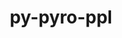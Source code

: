 ---
title: "py-pyro-ppl"
layout: cache
categories: [package, develop]
meta: {"versions": ["1.8.4"], "compilers": ["apple-clang@=15.0.0", "gcc@=11.3.0", "gcc@=11.4.0"], "oss": ["ubuntu22.04", "ventura"], "platforms": ["darwin", "linux"], "targets": ["aarch64", "x86_64_v3"], "stacks": ["ml-darwin-aarch64-mps", "ml-linux-x86_64-cpu", "ml-linux-x86_64-cuda", "root"], "num_specs": 27, "num_specs_by_stack": {"root": 27, "ml-darwin-aarch64-mps": 6, "ml-linux-x86_64-cpu": 10, "ml-linux-x86_64-cuda": 11}}
spec_details: [{"hash": "hhehzmc3jv7mcjdn46mk3vuwuafqewzl", "compiler": "apple-clang@=15.0.0", "versions": ["1.8.4"], "os": "ventura", "platform": "darwin", "target": "aarch64", "variants": ["build_system=python_pip"], "stacks": ["root", "ml-darwin-aarch64-mps"], "size": "-", "tarball": "https://binaries.spack.io/develop/build_cache/darwin-ventura-aarch64/apple-clang-15.0.0/py-pyro-ppl-1.8.4/darwin-ventura-aarch64-apple-clang-15.0.0-py-pyro-ppl-1.8.4-hhehzmc3jv7mcjdn46mk3vuwuafqewzl.spack"}, {"hash": "i7osioruwsv24we2c5atmnh7c6otw7l7", "compiler": "apple-clang@=15.0.0", "versions": ["1.8.4"], "os": "ventura", "platform": "darwin", "target": "aarch64", "variants": ["build_system=python_pip"], "stacks": ["root", "ml-darwin-aarch64-mps"], "size": "-", "tarball": "https://binaries.spack.io/develop/build_cache/darwin-ventura-aarch64/apple-clang-15.0.0/py-pyro-ppl-1.8.4/darwin-ventura-aarch64-apple-clang-15.0.0-py-pyro-ppl-1.8.4-i7osioruwsv24we2c5atmnh7c6otw7l7.spack"}, {"hash": "wadeisbyg3kc3vjqlxpyhysmpukagne7", "compiler": "apple-clang@=15.0.0", "versions": ["1.8.4"], "os": "ventura", "platform": "darwin", "target": "aarch64", "variants": ["build_system=python_pip"], "stacks": ["root", "ml-darwin-aarch64-mps"], "size": "-", "tarball": "https://binaries.spack.io/develop/build_cache/darwin-ventura-aarch64/apple-clang-15.0.0/py-pyro-ppl-1.8.4/darwin-ventura-aarch64-apple-clang-15.0.0-py-pyro-ppl-1.8.4-wadeisbyg3kc3vjqlxpyhysmpukagne7.spack"}, {"hash": "2qeq3jvalxbnvmrckn2nofo5b2k6v6gg", "compiler": "apple-clang@=15.0.0", "versions": ["1.8.4"], "os": "ventura", "platform": "darwin", "target": "aarch64", "variants": ["build_system=python_pip"], "stacks": ["root", "ml-darwin-aarch64-mps"], "size": "-", "tarball": "https://binaries.spack.io/develop/build_cache/darwin-ventura-aarch64/apple-clang-15.0.0/py-pyro-ppl-1.8.4/darwin-ventura-aarch64-apple-clang-15.0.0-py-pyro-ppl-1.8.4-2qeq3jvalxbnvmrckn2nofo5b2k6v6gg.spack"}, {"hash": "foh2usroy6mg42oqz7rxc56gb4bdz5wx", "compiler": "apple-clang@=15.0.0", "versions": ["1.8.4"], "os": "ventura", "platform": "darwin", "target": "aarch64", "variants": ["build_system=python_pip"], "stacks": ["root", "ml-darwin-aarch64-mps"], "size": "-", "tarball": "https://binaries.spack.io/develop/build_cache/darwin-ventura-aarch64/apple-clang-15.0.0/py-pyro-ppl-1.8.4/darwin-ventura-aarch64-apple-clang-15.0.0-py-pyro-ppl-1.8.4-foh2usroy6mg42oqz7rxc56gb4bdz5wx.spack"}, {"hash": "4e74yh5dz76xiaemudi6nr3q2fkp5xl3", "compiler": "apple-clang@=15.0.0", "versions": ["1.8.4"], "os": "ventura", "platform": "darwin", "target": "aarch64", "variants": ["build_system=python_pip"], "stacks": ["root", "ml-darwin-aarch64-mps"], "size": "-", "tarball": "https://binaries.spack.io/develop/build_cache/darwin-ventura-aarch64/apple-clang-15.0.0/py-pyro-ppl-1.8.4/darwin-ventura-aarch64-apple-clang-15.0.0-py-pyro-ppl-1.8.4-4e74yh5dz76xiaemudi6nr3q2fkp5xl3.spack"}, {"hash": "qbbfb76nj4amcc3qy4hrrj5sbjxtl5hz", "compiler": "gcc@=11.3.0", "versions": ["1.8.4"], "os": "ubuntu22.04", "platform": "linux", "target": "x86_64_v3", "variants": ["build_system=python_pip"], "stacks": ["root", "ml-linux-x86_64-cpu"], "size": "-", "tarball": "https://binaries.spack.io/develop/build_cache/linux-ubuntu22.04-x86_64_v3/gcc-11.3.0/py-pyro-ppl-1.8.4/linux-ubuntu22.04-x86_64_v3-gcc-11.3.0-py-pyro-ppl-1.8.4-qbbfb76nj4amcc3qy4hrrj5sbjxtl5hz.spack"}, {"hash": "u2xfnwpi44m6yfijjie4y6itglebmncn", "compiler": "gcc@=11.3.0", "versions": ["1.8.4"], "os": "ubuntu22.04", "platform": "linux", "target": "x86_64_v3", "variants": ["build_system=python_pip"], "stacks": ["root", "ml-linux-x86_64-cuda"], "size": "-", "tarball": "https://binaries.spack.io/develop/build_cache/linux-ubuntu22.04-x86_64_v3/gcc-11.3.0/py-pyro-ppl-1.8.4/linux-ubuntu22.04-x86_64_v3-gcc-11.3.0-py-pyro-ppl-1.8.4-u2xfnwpi44m6yfijjie4y6itglebmncn.spack"}, {"hash": "sgzkacvvdw4lhrpjwcjnvik7k3twzvn7", "compiler": "gcc@=11.3.0", "versions": ["1.8.4"], "os": "ubuntu22.04", "platform": "linux", "target": "x86_64_v3", "variants": ["build_system=python_pip"], "stacks": ["root", "ml-linux-x86_64-cuda"], "size": "-", "tarball": "https://binaries.spack.io/develop/build_cache/linux-ubuntu22.04-x86_64_v3/gcc-11.3.0/py-pyro-ppl-1.8.4/linux-ubuntu22.04-x86_64_v3-gcc-11.3.0-py-pyro-ppl-1.8.4-sgzkacvvdw4lhrpjwcjnvik7k3twzvn7.spack"}, {"hash": "vibfjd2tsberg47zwicv74xiyfkenpbs", "compiler": "gcc@=11.3.0", "versions": ["1.8.4"], "os": "ubuntu22.04", "platform": "linux", "target": "x86_64_v3", "variants": ["build_system=python_pip"], "stacks": ["root", "ml-linux-x86_64-cpu"], "size": "-", "tarball": "https://binaries.spack.io/develop/build_cache/linux-ubuntu22.04-x86_64_v3/gcc-11.3.0/py-pyro-ppl-1.8.4/linux-ubuntu22.04-x86_64_v3-gcc-11.3.0-py-pyro-ppl-1.8.4-vibfjd2tsberg47zwicv74xiyfkenpbs.spack"}, {"hash": "gey2e43b23klclkt6l5mhsus2j2rwk4c", "compiler": "gcc@=11.3.0", "versions": ["1.8.4"], "os": "ubuntu22.04", "platform": "linux", "target": "x86_64_v3", "variants": ["build_system=python_pip"], "stacks": ["root", "ml-linux-x86_64-cpu"], "size": "-", "tarball": "https://binaries.spack.io/develop/build_cache/linux-ubuntu22.04-x86_64_v3/gcc-11.3.0/py-pyro-ppl-1.8.4/linux-ubuntu22.04-x86_64_v3-gcc-11.3.0-py-pyro-ppl-1.8.4-gey2e43b23klclkt6l5mhsus2j2rwk4c.spack"}, {"hash": "jb2qeyjtljhfljugoukjbigrk4ra52rh", "compiler": "gcc@=11.3.0", "versions": ["1.8.4"], "os": "ubuntu22.04", "platform": "linux", "target": "x86_64_v3", "variants": ["build_system=python_pip"], "stacks": ["root", "ml-linux-x86_64-cuda"], "size": "-", "tarball": "https://binaries.spack.io/develop/build_cache/linux-ubuntu22.04-x86_64_v3/gcc-11.3.0/py-pyro-ppl-1.8.4/linux-ubuntu22.04-x86_64_v3-gcc-11.3.0-py-pyro-ppl-1.8.4-jb2qeyjtljhfljugoukjbigrk4ra52rh.spack"}, {"hash": "m675joe5adnu7cus7dumo2nzwtopcmf3", "compiler": "gcc@=11.3.0", "versions": ["1.8.4"], "os": "ubuntu22.04", "platform": "linux", "target": "x86_64_v3", "variants": ["build_system=python_pip"], "stacks": ["root", "ml-linux-x86_64-cpu"], "size": "-", "tarball": "https://binaries.spack.io/develop/build_cache/linux-ubuntu22.04-x86_64_v3/gcc-11.3.0/py-pyro-ppl-1.8.4/linux-ubuntu22.04-x86_64_v3-gcc-11.3.0-py-pyro-ppl-1.8.4-m675joe5adnu7cus7dumo2nzwtopcmf3.spack"}, {"hash": "6cjeanmqeafghdgctib7h5zeqs5vhj3x", "compiler": "gcc@=11.3.0", "versions": ["1.8.4"], "os": "ubuntu22.04", "platform": "linux", "target": "x86_64_v3", "variants": ["build_system=python_pip"], "stacks": ["root", "ml-linux-x86_64-cuda"], "size": "-", "tarball": "https://binaries.spack.io/develop/build_cache/linux-ubuntu22.04-x86_64_v3/gcc-11.3.0/py-pyro-ppl-1.8.4/linux-ubuntu22.04-x86_64_v3-gcc-11.3.0-py-pyro-ppl-1.8.4-6cjeanmqeafghdgctib7h5zeqs5vhj3x.spack"}, {"hash": "nob4vg3qkkasutedslvvv56nloateulg", "compiler": "gcc@=11.3.0", "versions": ["1.8.4"], "os": "ubuntu22.04", "platform": "linux", "target": "x86_64_v3", "variants": ["build_system=python_pip"], "stacks": ["root", "ml-linux-x86_64-cpu"], "size": "-", "tarball": "https://binaries.spack.io/develop/build_cache/linux-ubuntu22.04-x86_64_v3/gcc-11.3.0/py-pyro-ppl-1.8.4/linux-ubuntu22.04-x86_64_v3-gcc-11.3.0-py-pyro-ppl-1.8.4-nob4vg3qkkasutedslvvv56nloateulg.spack"}, {"hash": "jzmdi4ponw6kmik7j2bqtwzt77qwiz3n", "compiler": "gcc@=11.3.0", "versions": ["1.8.4"], "os": "ubuntu22.04", "platform": "linux", "target": "x86_64_v3", "variants": ["build_system=python_pip"], "stacks": ["root", "ml-linux-x86_64-cpu"], "size": "-", "tarball": "https://binaries.spack.io/develop/build_cache/linux-ubuntu22.04-x86_64_v3/gcc-11.3.0/py-pyro-ppl-1.8.4/linux-ubuntu22.04-x86_64_v3-gcc-11.3.0-py-pyro-ppl-1.8.4-jzmdi4ponw6kmik7j2bqtwzt77qwiz3n.spack"}, {"hash": "srdqjszhitf6ylmvds2xmxre43ydhgrn", "compiler": "gcc@=11.3.0", "versions": ["1.8.4"], "os": "ubuntu22.04", "platform": "linux", "target": "x86_64_v3", "variants": ["build_system=python_pip"], "stacks": ["root", "ml-linux-x86_64-cuda"], "size": "-", "tarball": "https://binaries.spack.io/develop/build_cache/linux-ubuntu22.04-x86_64_v3/gcc-11.3.0/py-pyro-ppl-1.8.4/linux-ubuntu22.04-x86_64_v3-gcc-11.3.0-py-pyro-ppl-1.8.4-srdqjszhitf6ylmvds2xmxre43ydhgrn.spack"}, {"hash": "ey5ougf3f4flo6xd7mvh5ledgnitnvnp", "compiler": "gcc@=11.3.0", "versions": ["1.8.4"], "os": "ubuntu22.04", "platform": "linux", "target": "x86_64_v3", "variants": ["build_system=python_pip"], "stacks": ["root", "ml-linux-x86_64-cuda"], "size": "-", "tarball": "https://binaries.spack.io/develop/build_cache/linux-ubuntu22.04-x86_64_v3/gcc-11.3.0/py-pyro-ppl-1.8.4/linux-ubuntu22.04-x86_64_v3-gcc-11.3.0-py-pyro-ppl-1.8.4-ey5ougf3f4flo6xd7mvh5ledgnitnvnp.spack"}, {"hash": "gqom7xgpcfh7qs72zt2vvarf277qmiox", "compiler": "gcc@=11.4.0", "versions": ["1.8.4"], "os": "ubuntu22.04", "platform": "linux", "target": "x86_64_v3", "variants": ["build_system=python_pip"], "stacks": ["root", "ml-linux-x86_64-cpu"], "size": "-", "tarball": "https://binaries.spack.io/develop/build_cache/linux-ubuntu22.04-x86_64_v3/gcc-11.4.0/py-pyro-ppl-1.8.4/linux-ubuntu22.04-x86_64_v3-gcc-11.4.0-py-pyro-ppl-1.8.4-gqom7xgpcfh7qs72zt2vvarf277qmiox.spack"}, {"hash": "65w6z4c5gmh3ruurco4pnfnqnccxhidf", "compiler": "gcc@=11.4.0", "versions": ["1.8.4"], "os": "ubuntu22.04", "platform": "linux", "target": "x86_64_v3", "variants": ["build_system=python_pip"], "stacks": ["root", "ml-linux-x86_64-cpu"], "size": "-", "tarball": "https://binaries.spack.io/develop/build_cache/linux-ubuntu22.04-x86_64_v3/gcc-11.4.0/py-pyro-ppl-1.8.4/linux-ubuntu22.04-x86_64_v3-gcc-11.4.0-py-pyro-ppl-1.8.4-65w6z4c5gmh3ruurco4pnfnqnccxhidf.spack"}, {"hash": "4i5vvy2xsqapx63ooeaubcb3w36ajkn7", "compiler": "gcc@=11.4.0", "versions": ["1.8.4"], "os": "ubuntu22.04", "platform": "linux", "target": "x86_64_v3", "variants": ["build_system=python_pip"], "stacks": ["root", "ml-linux-x86_64-cuda"], "size": "-", "tarball": "https://binaries.spack.io/develop/build_cache/linux-ubuntu22.04-x86_64_v3/gcc-11.4.0/py-pyro-ppl-1.8.4/linux-ubuntu22.04-x86_64_v3-gcc-11.4.0-py-pyro-ppl-1.8.4-4i5vvy2xsqapx63ooeaubcb3w36ajkn7.spack"}, {"hash": "nvxmpxw37bprzhljqlwznqvt7mcdbwi7", "compiler": "gcc@=11.4.0", "versions": ["1.8.4"], "os": "ubuntu22.04", "platform": "linux", "target": "x86_64_v3", "variants": ["build_system=python_pip"], "stacks": ["root", "ml-linux-x86_64-cpu"], "size": "-", "tarball": "https://binaries.spack.io/develop/build_cache/linux-ubuntu22.04-x86_64_v3/gcc-11.4.0/py-pyro-ppl-1.8.4/linux-ubuntu22.04-x86_64_v3-gcc-11.4.0-py-pyro-ppl-1.8.4-nvxmpxw37bprzhljqlwznqvt7mcdbwi7.spack"}, {"hash": "pvqed7cz3rstuu5htzwu4mzojtqtfkh4", "compiler": "gcc@=11.4.0", "versions": ["1.8.4"], "os": "ubuntu22.04", "platform": "linux", "target": "x86_64_v3", "variants": ["build_system=python_pip"], "stacks": ["root", "ml-linux-x86_64-cuda"], "size": "-", "tarball": "https://binaries.spack.io/develop/build_cache/linux-ubuntu22.04-x86_64_v3/gcc-11.4.0/py-pyro-ppl-1.8.4/linux-ubuntu22.04-x86_64_v3-gcc-11.4.0-py-pyro-ppl-1.8.4-pvqed7cz3rstuu5htzwu4mzojtqtfkh4.spack"}, {"hash": "znbyhsywnb4axa2tljmvkz25iy2wazph", "compiler": "gcc@=11.4.0", "versions": ["1.8.4"], "os": "ubuntu22.04", "platform": "linux", "target": "x86_64_v3", "variants": ["build_system=python_pip"], "stacks": ["root", "ml-linux-x86_64-cuda"], "size": "-", "tarball": "https://binaries.spack.io/develop/build_cache/linux-ubuntu22.04-x86_64_v3/gcc-11.4.0/py-pyro-ppl-1.8.4/linux-ubuntu22.04-x86_64_v3-gcc-11.4.0-py-pyro-ppl-1.8.4-znbyhsywnb4axa2tljmvkz25iy2wazph.spack"}, {"hash": "ftrjaar7oaiipkamvl2qxolvcg7ejwun", "compiler": "gcc@=11.4.0", "versions": ["1.8.4"], "os": "ubuntu22.04", "platform": "linux", "target": "x86_64_v3", "variants": ["build_system=python_pip"], "stacks": ["root", "ml-linux-x86_64-cpu"], "size": "-", "tarball": "https://binaries.spack.io/develop/build_cache/linux-ubuntu22.04-x86_64_v3/gcc-11.4.0/py-pyro-ppl-1.8.4/linux-ubuntu22.04-x86_64_v3-gcc-11.4.0-py-pyro-ppl-1.8.4-ftrjaar7oaiipkamvl2qxolvcg7ejwun.spack"}, {"hash": "rrxal45cb3t4v5qtesrhbvrkjlcslkiu", "compiler": "gcc@=11.4.0", "versions": ["1.8.4"], "os": "ubuntu22.04", "platform": "linux", "target": "x86_64_v3", "variants": ["build_system=python_pip"], "stacks": ["root", "ml-linux-x86_64-cuda"], "size": "-", "tarball": "https://binaries.spack.io/develop/build_cache/linux-ubuntu22.04-x86_64_v3/gcc-11.4.0/py-pyro-ppl-1.8.4/linux-ubuntu22.04-x86_64_v3-gcc-11.4.0-py-pyro-ppl-1.8.4-rrxal45cb3t4v5qtesrhbvrkjlcslkiu.spack"}, {"hash": "mnixmk3qjgilfje5yhseofiz4bhkb7l4", "compiler": "gcc@=11.4.0", "versions": ["1.8.4"], "os": "ubuntu22.04", "platform": "linux", "target": "x86_64_v3", "variants": ["build_system=python_pip"], "stacks": ["root", "ml-linux-x86_64-cuda"], "size": "-", "tarball": "https://binaries.spack.io/develop/build_cache/linux-ubuntu22.04-x86_64_v3/gcc-11.4.0/py-pyro-ppl-1.8.4/linux-ubuntu22.04-x86_64_v3-gcc-11.4.0-py-pyro-ppl-1.8.4-mnixmk3qjgilfje5yhseofiz4bhkb7l4.spack"}]
---